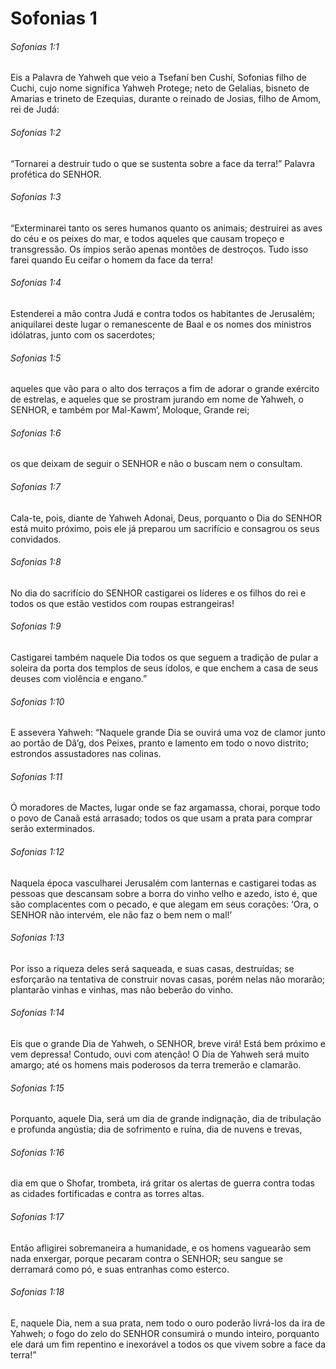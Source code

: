 # Sofonias 1

###### Sofonias 1:1

Eis a Palavra de Yahweh que veio a Tsefaní ben Cushí, Sofonias filho de Cuchi, cujo nome significa Yahweh Protege; neto de Gelalias, bisneto de Amarias e trineto de Ezequias, durante o reinado de Josias, filho de Amom, rei de Judá:

###### Sofonias 1:2

“Tornarei a destruir tudo o que se sustenta sobre a face da terra!” Palavra profética do SENHOR.

###### Sofonias 1:3

“Exterminarei tanto os seres humanos quanto os animais; destruirei as aves do céu e os peixes do mar, e todos aqueles que causam tropeço e transgressão. Os ímpios serão apenas montões de destroços. Tudo isso farei quando Eu ceifar o homem da face da terra!

###### Sofonias 1:4

Estenderei a mão contra Judá e contra todos os habitantes de Jerusalém; aniquilarei deste lugar o remanescente de Baal e os nomes dos ministros idólatras, junto com os sacerdotes;

###### Sofonias 1:5

aqueles que vão para o alto dos terraços a fim de adorar o grande exército de estrelas, e aqueles que se prostram jurando em nome de Yahweh, o SENHOR, e também por Mal-Kawm’, Moloque, Grande rei;

###### Sofonias 1:6

os que deixam de seguir o SENHOR e não o buscam nem o consultam.

###### Sofonias 1:7

Cala-te, pois, diante de Yahweh Adonai, Deus, porquanto o Dia do SENHOR está muito próximo, pois ele já preparou um sacrifício e consagrou os seus convidados.

###### Sofonias 1:8

No dia do sacrifício do SENHOR castigarei os líderes e os filhos do rei e todos os que estão vestidos com roupas estrangeiras!

###### Sofonias 1:9

Castigarei também naquele Dia todos os que seguem a tradição de pular a soleira da porta dos templos de seus ídolos, e que enchem a casa de seus deuses com violência e engano.”

###### Sofonias 1:10

E assevera Yahweh: “Naquele grande Dia se ouvirá uma voz de clamor junto ao portão de Dâ’g, dos Peixes, pranto e lamento em todo o novo distrito; estrondos assustadores nas colinas.

###### Sofonias 1:11

Ó moradores de Mactes, lugar onde se faz argamassa, chorai, porque todo o povo de Canaã está arrasado; todos os que usam a prata para comprar serão exterminados.

###### Sofonias 1:12

Naquela época vasculharei Jerusalém com lanternas e castigarei todas as pessoas que descansam sobre a borra do vinho velho e azedo, isto é, que são complacentes com o pecado, e que alegam em seus corações: ‘Ora, o SENHOR não intervém, ele não faz o bem nem o mal!’

###### Sofonias 1:13

Por isso a riqueza deles será saqueada, e suas casas, destruídas; se esforçarão na tentativa de construir novas casas, porém nelas não morarão; plantarão vinhas e vinhas, mas não beberão do vinho.

###### Sofonias 1:14

Eis que o grande Dia de Yahweh, o SENHOR, breve virá! Está bem próximo e vem depressa! Contudo, ouvi com atenção! O Dia de Yahweh será muito amargo; até os homens mais poderosos da terra tremerão e clamarão.

###### Sofonias 1:15

Porquanto, aquele Dia, será um dia de grande indignação, dia de tribulação e profunda angústia; dia de sofrimento e ruína, dia de nuvens e trevas,

###### Sofonias 1:16

dia em que o Shofar, trombeta, irá gritar os alertas de guerra contra todas as cidades fortificadas e contra as torres altas.

###### Sofonias 1:17

Então afligirei sobremaneira a humanidade, e os homens vaguearão sem nada enxergar, porque pecaram contra o SENHOR; seu sangue se derramará como pó, e suas entranhas como esterco.

###### Sofonias 1:18

E, naquele Dia, nem a sua prata, nem todo o ouro poderão livrá-los da ira de Yahweh; o fogo do zelo do SENHOR consumirá o mundo inteiro, porquanto ele dará um fim repentino e inexorável a todos os que vivem sobre a face da terra!”


